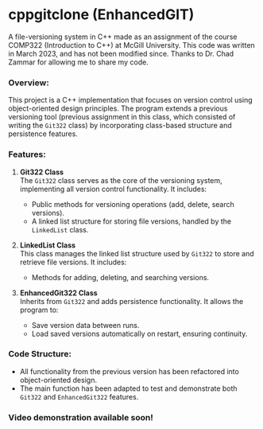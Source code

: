 # cppgitclone (EnhancedGIT)
A file-versioning system in C++ made as an assignment of the course COMP322 (Introduction to C++) at McGill University.
This code was written in March 2023, and has not been modified since.
Thanks to Dr. Chad Zammar for allowing me to share my code.

### Overview:
This project is a C++ implementation that focuses on version control using object-oriented design principles. The program extends a previous versioning tool (previous assignment in this class, which consisted of writing the `Git322` class) by incorporating class-based structure and persistence features.

### Features:

1. **Git322 Class**  
   The `Git322` class serves as the core of the versioning system, implementing all version control functionality. It includes:
   - Public methods for versioning operations (add, delete, search versions).
   - A linked list structure for storing file versions, handled by the `LinkedList` class.

2. **LinkedList Class**  
   This class manages the linked list structure used by `Git322` to store and retrieve file versions. It includes:
   - Methods for adding, deleting, and searching versions.

3. **EnhancedGit322 Class**  
   Inherits from `Git322` and adds persistence functionality. It allows the program to:
   - Save version data between runs.
   - Load saved versions automatically on restart, ensuring continuity.

### Code Structure:
- All functionality from the previous version has been refactored into object-oriented design.
- The main function has been adapted to test and demonstrate both `Git322` and `EnhancedGit322` features.

### Video demonstration available soon!

